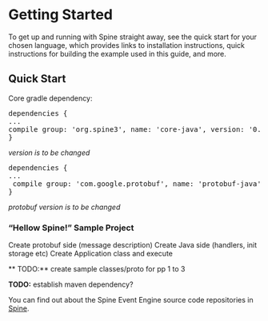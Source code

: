 # Getting Started 


<p class="lead">To get up and running with Spine straight away, see the quick start for your chosen language, which provides links to installation instructions, quick instructions for building the example used in this guide, and more.</p>

## Quick Start


Core gradle dependency:
<pre>
dependencies {
...
compile group: 'org.spine3', name: 'core-java', version: '0.2', changing: true
}
</pre>

_version is to be changed_

<pre>
dependencies {
...
 compile group: 'com.google.protobuf', name: 'protobuf-java', version: '3.0.0-beta-1'
}
</pre>
_protobuf version is to be changed_

### “Hellow Spine!” Sample Project
Create protobuf side (message description)
Create Java side (handlers, init storage etc)
Create Application class and execute

 ** TODO:** create sample classes/proto for pp 1 to 3
 
 **TODO:** establish maven dependency?


You can find out about the Spine Event Engine source code repositories in
[Spine](https://github.com/SpineEventEngine).
